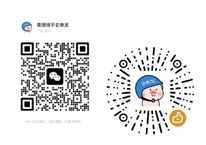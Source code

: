 <center>    
    <img src="https://github.com/Java4JJ/MySQL/blob/main/ewm.jpg" width="150"/>  <img src="https://github.com/Java4JJ/MySQL/blob/main/zsm.jpg" width="150"/>
</center>

​    














